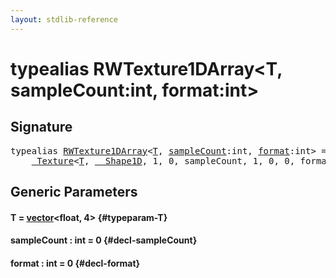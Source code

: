 ```yaml
---
layout: stdlib-reference
---
```


# typealias RWTexture1DArray\<T, sampleCount:int, format:int\>

## Signature

<pre>
<span class='code_keyword'>typealias</span> <a href="/stdlib-reference/types/RWTexture1DArray" class="code_type">RWTexture1DArray</a>&lt;<a href="/stdlib-reference/types/RWTexture1DArray#typeparam-T" class="code_type">T</a>, <a href="/stdlib-reference/types/RWTexture1DArray#typeparam-sampleCount" class="code_var">sampleCount</a>:int, <a href="/stdlib-reference/types/RWTexture1DArray#typeparam-format" class="code_var">format</a>:int&gt; = 
    <a href="/stdlib-reference/types/Texture/index" class="code_type">_Texture</a>&lt;<a href="/stdlib-reference/types/Texture/index#typeparam-T" class="code_type">T</a>, <a href="/stdlib-reference/types/Shape1D/index" class="code_type">__Shape1D</a>, 1, 0, sampleCount, 1, 0, 0, format&gt;;
</pre>

## Generic Parameters

#### T  = [vector](/stdlib-reference/types/vector/index)\<float, 4\> {#typeparam-T}
#### sampleCount  : int = 0 {#decl-sampleCount}
#### format  : int = 0 {#decl-format}

